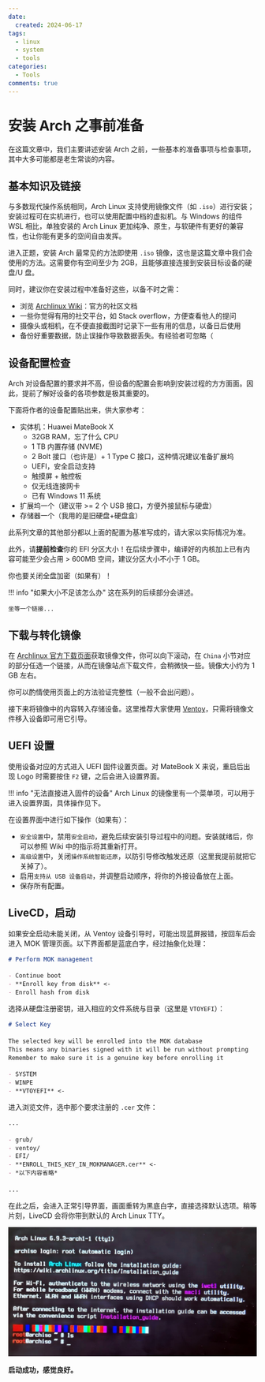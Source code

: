 ```yaml
---
date:
  created: 2024-06-17
tags:
  - linux
  - system
  - tools
categories:
  - Tools
comments: true
---
```


# 安装 Arch 之事前准备

在这篇文章中，我们主要讲述安装 Arch 之前，一些基本的准备事项与检查事项，其中大多可能都是老生常谈的内容。<!-- more -->

## 基本知识及链接

与多数现代操作系统相同，Arch Linux 支持使用镜像文件（如 `.iso`）进行安装；安装过程可在实机进行，也可以使用配置中档的虚拟机。与 Windows 的组件 WSL 相比，单独安装的 Arch Linux 更加纯净、原生，与软硬件有更好的兼容性，也让你能有更多的空间自由发挥。

进入正题，安装 Arch 最常见的方法即使用 `.iso` 镜像，这也是这篇文章中我们会使用的方法。这需要你有空间至少为 2GB，且能够直接连接到安装目标设备的硬盘/U 盘。

同时，建议你在安装过程中准备好这些，以备不时之需：

- 浏览 [Archlinux Wiki](https://wiki.archlinuxcn.org/)：官方的社区文档
- 一些你觉得有用的社交平台，如 Stack overflow，方便查看他人的提问
- 摄像头或相机，在不便直接截图时记录下一些有用的信息，以备日后使用
- 备份好重要数据，防止误操作导致数据丢失。有经验者可忽略（

## 设备配置检查

Arch 对设备配置的要求并不高，但设备的配置会影响到安装过程的方方面面。因此，提前了解好设备的各项参数是极其重要的。

下面将作者的设备配置贴出来，供大家参考：

- 实体机：Huawei MateBook X
  - 32GB RAM，忘了什么 CPU
  - 1 TB 内置存储 (NVME)
  - 2 Bolt 接口（也许是）+ 1 Type C 接口，这种情况建议准备扩展坞
  - UEFI，安全启动支持
  - 触摸屏 + 触控板
  - 仅无线连接网卡
  - 已有 Windows 11 系统
- 扩展坞一个（建议带 >= 2 个 USB 接口，方便外接鼠标与硬盘）
- 存储器一个（我用的是旧硬盘+硬盘盒）

此系列文章的其他部分都以上面的配置为基准写成的，请大家以实际情况为准。

此外，请**提前检查**你的 EFI 分区大小！在后续步骤中，编译好的内核加上已有内容可能至少会占用 > 600MB 空间，建议分区大小不小于 1 GB。

你也要关闭全盘加密（如果有）！

!!! info "如果大小不足该怎么办"
    这在系列的后续部分会讲述。

    坐等一个链接...

## 下载与转化镜像

在 [Archlinux 官方下载页面](https://archlinux.org/download)获取镜像文件，你可以向下滚动，在 `China` 小节对应的部分任选一个链接，从而在镜像站点下载文件，会稍微快一些。镜像大小约为 1 GB 左右。

你可以酌情使用页面上的方法验证完整性（一般不会出问题）。

接下来将镜像中的内容转入存储设备。这里推荐大家使用 [Ventoy](https://www.ventoy.net)，只需将镜像文件移入设备即可用它引导。

## UEFI 设置

使用设备对应的方式进入 UEFI 固件设置页面。对 MateBook X 来说，重启后出现 Logo 时需要按住 `F2` 键，之后会进入设置界面。

!!! info "无法直接进入固件的设备"
    Arch Linux 的镜像里有一个菜单项，可以用于进入设置界面，具体操作见下。

在设置界面中进行如下操作（如果有）：

- `安全设置`中，禁用`安全启动`，避免后续安装引导过程中的问题。安装就绪后，你可以参照 Wiki 中的指示将其重新打开。
- `高级设置`中，关闭`操作系统智能还原`，以防引导修改触发还原（这里我提前就把它关掉了）。
- 启用`支持从 USB 设备启动`，并调整启动顺序，将你的外接设备放在上面。
- 保存所有配置。

## LiveCD，启动

如果安全启动未能关闭，从 Ventoy 设备引导时，可能出现蓝屏报错，按回车后会进入 MOK 管理页面。以下界面都是蓝底白字，经过抽象化处理：

```md
# Perform MOK management

- Continue boot
- **Enroll key from disk** <-
- Enroll hash from disk
```

选择从硬盘注册密钥，进入相应的文件系统与目录（这里是 `VTOYEFI`）：

```md
# Select Key

The selected key will be enrolled into the MOK database
This means any binaries signed with it will be run without prompting
Remember to make sure it is a genuine key before enrolling it

- SYSTEM
- WINPE
- **VTOYEFI** <-
```

进入浏览文件，选中那个要求注册的 `.cer` 文件：

```md
...

- grub/
- ventoy/
- EFI/
- **ENROLL_THIS_KEY_IN_MOKMANAGER.cer** <-
- *以下内容省略*

...
```

在此之后，会进入正常引导界面，画面重转为黑底白字，直接选择默认选项。稍等片刻，LiveCD 会将你带到默认的 Arch Linux TTY。

![LiveCD 命令行界面](img/livecd-cli.jpg)

**启动成功，感觉良好。**
